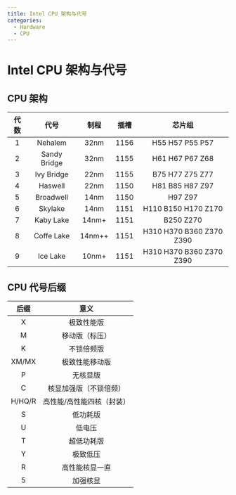 ```yaml
---
title: Intel CPU 架构与代号
categories:
  - Hardware
  - CPU
---
```

# Intel CPU 架构与代号

## CPU 架构

| 代数  | 代号           | 制程     | 插槽   | 芯片组                      |
|:---:|:------------:|:------:|:----:|:------------------------:|
| 1   | Nehalem      | 32nm   | 1156 | H55 H57 P55 P57          |
| 2   | Sandy Bridge | 32nm   | 1155 | H61 H67 P67 Z68          |
| 3   | Ivy Bridge   | 22nm   | 1155 | B75 H77 Z75 Z77          |
| 4   | Haswell      | 22nm   | 1150 | H81 B85 H87 Z97          |
| 5   | Broadwell    | 14nm   | 1150 | H97 Z97                  |
| 6   | Skylake      | 14nm   | 1151 | H110 B150 H170 Z170      |
| 7   | Kaby Lake    | 14nm+  | 1151 | B250 Z270                |
| 8   | Coffe Lake   | 14nm++ | 1151 | H310 H370 B360 Z370 Z390 |
| 9   | Ice Lake     | 10nm+  | 1151 | H310 H370 B360 Z370 Z390 |

## CPU 代号后缀

| 后缀     | 意义            |
|:------:|:-------------:|
| X      | 极致性能版         |
| M      | 移动版（标压）       |
| K      | 不锁倍频版         |
| XM/MX  | 极致性能移动版       |
| P      | 无核显版          |
| C      | 核显加强版（不锁倍频）   |
| H/HQ/R | 高性能/高性能四核（封装） |
| S      | 低功耗版          |
| U      | 低电压           |
| T      | 超低功耗版         |
| Y      | 极致低压          |
| R      | 高性能核显一直       |
| 5      | 加强核显          |